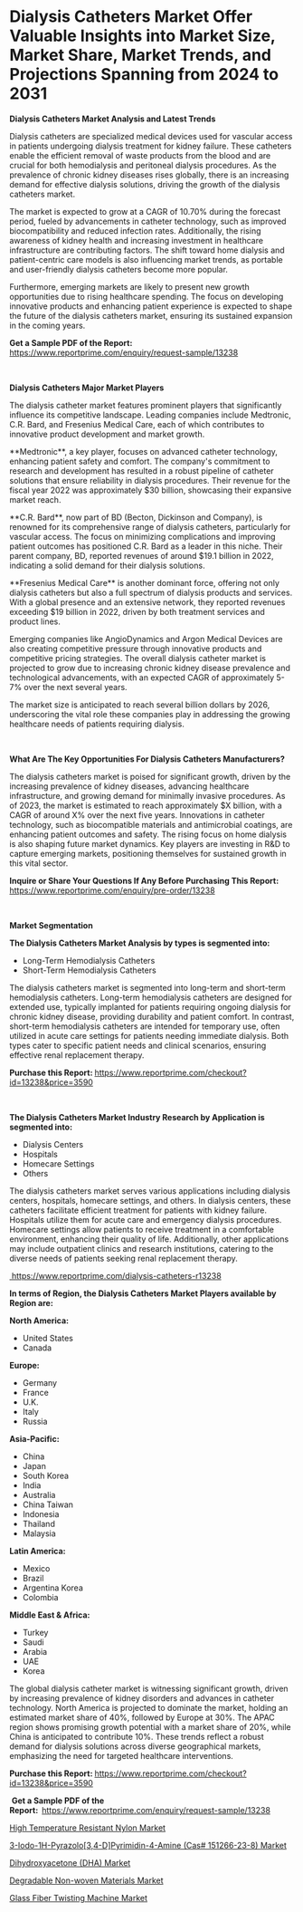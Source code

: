 <p><h1>Dialysis Catheters Market Offer Valuable Insights into Market Size, Market Share, Market Trends, and Projections Spanning from 2024 to 2031</h1></p><p><strong>Dialysis Catheters Market Analysis and Latest Trends</strong></p>
<p><p>Dialysis catheters are specialized medical devices used for vascular access in patients undergoing dialysis treatment for kidney failure. These catheters enable the efficient removal of waste products from the blood and are crucial for both hemodialysis and peritoneal dialysis procedures. As the prevalence of chronic kidney diseases rises globally, there is an increasing demand for effective dialysis solutions, driving the growth of the dialysis catheters market.</p><p>The market is expected to grow at a CAGR of 10.70% during the forecast period, fueled by advancements in catheter technology, such as improved biocompatibility and reduced infection rates. Additionally, the rising awareness of kidney health and increasing investment in healthcare infrastructure are contributing factors. The shift toward home dialysis and patient-centric care models is also influencing market trends, as portable and user-friendly dialysis catheters become more popular.</p><p>Furthermore, emerging markets are likely to present new growth opportunities due to rising healthcare spending. The focus on developing innovative products and enhancing patient experience is expected to shape the future of the dialysis catheters market, ensuring its sustained expansion in the coming years.</p></p>
<p><strong>Get a Sample PDF of the Report:&nbsp;</strong> <a href="https://www.reportprime.com/enquiry/request-sample/13238?utm_campaign=1735&utm_medium=2&utm_source=Github&utm_content=ia&utm_term=18102024&utm_id=dialysis-catheters">https://www.reportprime.com/enquiry/request-sample/13238</a></p>
<p>&nbsp;</p>
<p><strong>Dialysis Catheters Major Market Players</strong></p>
<p><p>The dialysis catheter market features prominent players that significantly influence its competitive landscape. Leading companies include Medtronic, C.R. Bard, and Fresenius Medical Care, each of which contributes to innovative product development and market growth.</p><p>**Medtronic**, a key player, focuses on advanced catheter technology, enhancing patient safety and comfort. The company's commitment to research and development has resulted in a robust pipeline of catheter solutions that ensure reliability in dialysis procedures. Their revenue for the fiscal year 2022 was approximately $30 billion, showcasing their expansive market reach.</p><p>**C.R. Bard**, now part of BD (Becton, Dickinson and Company), is renowned for its comprehensive range of dialysis catheters, particularly for vascular access. The focus on minimizing complications and improving patient outcomes has positioned C.R. Bard as a leader in this niche. Their parent company, BD, reported revenues of around $19.1 billion in 2022, indicating a solid demand for their dialysis solutions.</p><p>**Fresenius Medical Care** is another dominant force, offering not only dialysis catheters but also a full spectrum of dialysis products and services. With a global presence and an extensive network, they reported revenues exceeding $19 billion in 2022, driven by both treatment services and product lines.</p><p>Emerging companies like AngioDynamics and Argon Medical Devices are also creating competitive pressure through innovative products and competitive pricing strategies. The overall dialysis catheter market is projected to grow due to increasing chronic kidney disease prevalence and technological advancements, with an expected CAGR of approximately 5-7% over the next several years.</p><p>The market size is anticipated to reach several billion dollars by 2026, underscoring the vital role these companies play in addressing the growing healthcare needs of patients requiring dialysis.</p></p>
<p>&nbsp;</p>
<p><strong>What Are The Key Opportunities For Dialysis Catheters Manufacturers?</strong></p>
<p><p>The dialysis catheters market is poised for significant growth, driven by the increasing prevalence of kidney diseases, advancing healthcare infrastructure, and growing demand for minimally invasive procedures. As of 2023, the market is estimated to reach approximately $X billion, with a CAGR of around X% over the next five years. Innovations in catheter technology, such as biocompatible materials and antimicrobial coatings, are enhancing patient outcomes and safety. The rising focus on home dialysis is also shaping future market dynamics. Key players are investing in R&D to capture emerging markets, positioning themselves for sustained growth in this vital sector.</p></p>
<p><strong>Inquire or Share Your Questions If Any Before Purchasing This Report:</strong> <a href="https://www.reportprime.com/enquiry/pre-order/13238?utm_campaign=1735&utm_medium=2&utm_source=Github&utm_content=ia&utm_term=18102024&utm_id=dialysis-catheters">https://www.reportprime.com/enquiry/pre-order/13238</a></p>
<p>&nbsp;</p>
<p><strong>Market Segmentation</strong></p>
<p><strong>The Dialysis Catheters Market Analysis by types is segmented into:</strong></p>
<p><ul><li>Long-Term Hemodialysis Catheters</li><li>Short-Term Hemodialysis Catheters</li></ul></p>
<p><p>The dialysis catheters market is segmented into long-term and short-term hemodialysis catheters. Long-term hemodialysis catheters are designed for extended use, typically implanted for patients requiring ongoing dialysis for chronic kidney disease, providing durability and patient comfort. In contrast, short-term hemodialysis catheters are intended for temporary use, often utilized in acute care settings for patients needing immediate dialysis. Both types cater to specific patient needs and clinical scenarios, ensuring effective renal replacement therapy.</p></p>
<p><strong>Purchase this Report:&nbsp;</strong><a href="https://www.reportprime.com/checkout?id=13238&price=3590&utm_campaign=1735&utm_medium=2&utm_source=Github&utm_content=ia&utm_term=18102024&utm_id=dialysis-catheters">https://www.reportprime.com/checkout?id=13238&price=3590</a></p>
<p>&nbsp;</p>
<p><strong>The Dialysis Catheters Market Industry Research by Application is segmented into:</strong></p>
<p><ul><li>Dialysis Centers</li><li>Hospitals</li><li>Homecare Settings</li><li>Others</li></ul></p>
<p><p>The dialysis catheters market serves various applications including dialysis centers, hospitals, homecare settings, and others. In dialysis centers, these catheters facilitate efficient treatment for patients with kidney failure. Hospitals utilize them for acute care and emergency dialysis procedures. Homecare settings allow patients to receive treatment in a comfortable environment, enhancing their quality of life. Additionally, other applications may include outpatient clinics and research institutions, catering to the diverse needs of patients seeking renal replacement therapy.</p></p>
<p><a href="https://www.reportprime.com/dialysis-catheters-r13238?utm_campaign=1735&utm_medium=2&utm_source=Github&utm_content=ia&utm_term=18102024&utm_id=dialysis-catheters">&nbsp;https://www.reportprime.com/dialysis-catheters-r13238</a></p>
<p><strong>In terms of Region, the Dialysis Catheters Market Players available by Region are:</strong></p>
<p>
    <p> <strong> North America: </strong>
        <ul>
            <li>United States</li>
            <li>Canada</li>
        </ul>
        </p> 
    <p> <strong> Europe: </strong>
        <ul>
            <li>Germany</li>
            <li>France</li>
            <li>U.K.</li>
            <li>Italy</li>
            <li>Russia</li>
        </ul>
        </p> 
    <p> <strong> Asia-Pacific: </strong>
        <ul>
            <li>China</li>
            <li>Japan</li>
            <li>South Korea</li>
            <li>India</li>
            <li>Australia</li>
            <li>China Taiwan</li>
            <li>Indonesia</li>
            <li>Thailand</li>
            <li>Malaysia</li>
        </ul>
        </p> 
    <p> <strong> Latin America: </strong>
        <ul>
            <li>Mexico</li>
            <li>Brazil</li>
            <li>Argentina Korea</li>
            <li>Colombia</li>
        </ul>
        </p> 
    <p> <strong> Middle East & Africa: </strong>
        <ul>
            <li>Turkey</li>
            <li>Saudi</li>
            <li>Arabia</li>
            <li>UAE</li>
            <li>Korea</li>
        </ul>
    </p>
    </p>
<p><p>The global dialysis catheter market is witnessing significant growth, driven by increasing prevalence of kidney disorders and advances in catheter technology. North America is projected to dominate the market, holding an estimated market share of 40%, followed by Europe at 30%. The APAC region shows promising growth potential with a market share of 20%, while China is anticipated to contribute 10%. These trends reflect a robust demand for dialysis solutions across diverse geographical markets, emphasizing the need for targeted healthcare interventions.</p></p>
<p><strong>Purchase this Report: </strong><a href="https://www.reportprime.com/checkout?id=13238&price=3590&utm_campaign=1735&utm_medium=2&utm_source=Github&utm_content=ia&utm_term=18102024&utm_id=dialysis-catheters">https://www.reportprime.com/checkout?id=13238&price=3590</a></p>
<p>&nbsp;<strong>Get a Sample PDF of the Report:&nbsp;&nbsp;</strong><a href="https://www.reportprime.com/enquiry/request-sample/13238?utm_campaign=1735&utm_medium=2&utm_source=Github&utm_content=ia&utm_term=18102024&utm_id=dialysis-catheters">https://www.reportprime.com/enquiry/request-sample/13238</a></p>
<p><strong></strong></p>
<p><p><a href="https://www.linkedin.com/pulse/high-temperature-resistant-nylon-market-overview-global-trends-7ru3f?utm_campaign=1735&utm_medium=2&utm_source=Github&utm_content=ia&utm_term=18102024&utm_id=dialysis-catheters">High Temperature Resistant Nylon Market</a></p><p><a href="https://www.linkedin.com/pulse/booming-3-iodo-1h-pyrazolo34-dpyrimidin-4-amine-cas-151266-23-8-pnwyf?utm_campaign=1735&utm_medium=2&utm_source=Github&utm_content=ia&utm_term=18102024&utm_id=dialysis-catheters">3-Iodo-1H-Pyrazolo[3,4-D]Pyrimidin-4-Amine (Cas# 151266-23-8) Market</a></p><p><a href="https://www.linkedin.com/pulse/strategic-market-insights-global-dihydroxyacetone-dha-2024-f7ewf?utm_campaign=1735&utm_medium=2&utm_source=Github&utm_content=ia&utm_term=18102024&utm_id=dialysis-catheters">Dihydroxyacetone (DHA) Market</a></p><p><a href="https://www.linkedin.com/pulse/degradable-non-woven-materials-market-research-report-2024-knnwf?utm_campaign=1735&utm_medium=2&utm_source=Github&utm_content=ia&utm_term=18102024&utm_id=dialysis-catheters">Degradable Non-woven Materials Market</a></p><p><a href="https://github.com/lawriesievelwij/Market-Research-Report-List-1/blob/main/glass-fiber-twisting-machine-market.md?utm_campaign=1735&utm_medium=2&utm_source=Github&utm_content=ia&utm_term=18102024&utm_id=dialysis-catheters">Glass Fiber Twisting Machine Market</a></p></p>